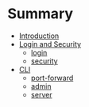# Summary

* [Introduction](README.md)
* [Login and Security]()
  * [login](login.md)
  * [security](security.md)
* [CLI]()
  * [port-forward](cli/port-forward.md)
  * [admin](cli/admin.md)
  * [server](cli/server.md)